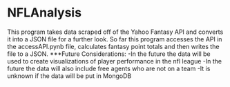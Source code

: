 # NFLAnalysis
This program takes data scraped off of the Yahoo Fantasy API and converts it into a JSON file for 
a further look. So far this program accesses the API in the accessAPI.pynb file, calculates fantasy point totals 
and then writes the file to a JSON.
***Future Considerations:
    -In the future the data will be used to create visualizations of player performance in the nfl league
    -In the future the data will also include free agents who are not on a team
    -It is unknown if the data will be put in MongoDB
